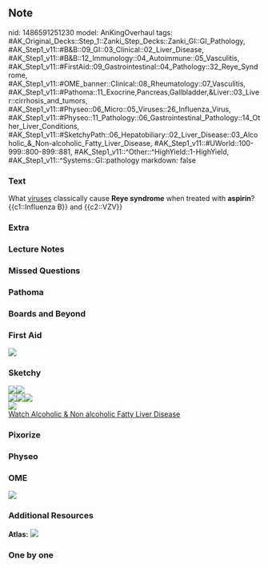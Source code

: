 ## Note
nid: 1486591251230
model: AnKingOverhaul
tags: #AK_Original_Decks::Step_1::Zanki_Step_Decks::Zanki_GI::GI_Pathology, #AK_Step1_v11::#B&B::09_GI::03_Clinical::02_Liver_Disease, #AK_Step1_v11::#B&B::12_Immunology::04_Autoimmune::05_Vasculitis, #AK_Step1_v11::#FirstAid::09_Gastrointestinal::04_Pathology::32_Reye_Syndrome, #AK_Step1_v11::#OME_banner::Clinical::08_Rheumatology::07_Vasculitis, #AK_Step1_v11::#Pathoma::11_Exocrine,Pancreas,Gallbladder,&Liver::03_Liver::cirrhosis_and_tumors, #AK_Step1_v11::#Physeo::06_Micro::05_Viruses::26_Influenza_Virus, #AK_Step1_v11::#Physeo::11_Pathology::06_Gastrointestinal_Pathology::14_Other_Liver_Conditions, #AK_Step1_v11::#SketchyPath::06_Hepatobiliary::02_Liver_Disease::03_Alcoholic_&_Non-alcoholic_Fatty_Liver_Disease, #AK_Step1_v11::#UWorld::100-999::800-899::881, #AK_Step1_v11::^Other::^HighYield::1-HighYield, #AK_Step1_v11::^Systems::GI::pathology
markdown: false

### Text
<div>
  What <u>viruses</u> classically cause <b>Reye syndrome</b> when
  treated with <b>aspirin</b>?
</div>
<div>
  {{c1::Influenza B}} and {{c2::VZV}}
</div>

### Extra


### Lecture Notes


### Missed Questions


### Pathoma


### Boards and Beyond


### First Aid
<img src="tmpwVwEPB.png">

### Sketchy
<div><img src=
"Reye%20syndrome%20preceded%20viral%20illness_1566160514431.jpg"><img src="Zoverall%20picture%20(63).JPG"></div>
<div>
  <img src=
  "Screen%20Shot%202020-01-31%20at%2010.06.29%20AM.JPG"><img src=
  "Screen%20Shot%202020-01-31%20at%2010.06.22%20AM.JPG"><img src=
  "text%20(190).JPG">
  <div><img src="text%20(180).JPG"></div>
</div><a href=
"https://dashboard.sketchy.com/study/medical/courses/medical-pathophysiology/units/medical-pediatrics-hepatobiliary/videos/medical-pathophysiology-hepatobiliary-liver-disease-alcoholic-and-non-alcoholic-fatty-liver-disease?utm_source=anki&utm_medium=partnership&utm_campaign=february_update&utm_content=medical">Watch
Alcoholic & Non alcoholic Fatty Liver Disease</a>

### Pixorize


### Physeo


### OME
<div class="ome-widget">
  <a href=
  "https://onlinemeded.org/spa/rheumatology/vasculitis/acquire?ref=anki">
  <img src="_OME_AnkiFlashcards_Lesson_4.png"></a>
</div>

### Additional Resources
<b>Atlas:</b> <img src="tmpMdJdk4.png">

### One by one

